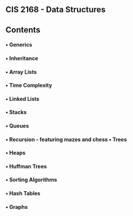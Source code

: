 ## CIS 2168 - Data Structures

## Contents
#### • Generics
#### • Inheritance
#### • Array Lists
#### • Time Complexity
#### • Linked Lists
#### • Stacks
#### • Queues
#### • Recursion - featuring mazes and chess • Trees
#### • Heaps
#### • Huffman Trees
#### • Sorting Algorithms
#### • Hash Tables
#### • Graphs
